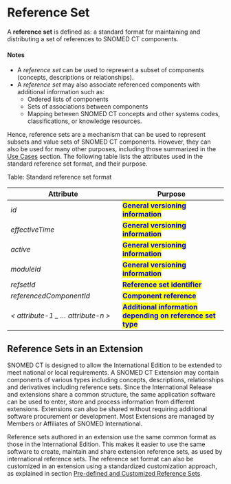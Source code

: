 # Reference Set

A **reference set** is defined as: a standard format for maintaining and distributing a set of references to SNOMED CT components.

#### Notes

* A _reference set_ can be used to represent a subset of components (concepts, descriptions or relationships).
* A _reference set_ may also associate referenced components with additional information such as:
  * Ordered lists of components
  * Sets of associations between components
  * Mapping between SNOMED CT concepts and other systems codes, classifications, or knowledge resources.

Hence, reference sets are a mechanism that can be used to represent subsets and value sets of SNOMED CT components. However, they can also be used for many other purposes, including those summarized in the [ Use Cases](<../3 requirements-and-use-cases/3.2 use-cases/>) section. The following table lists the attributes used in the standard reference set format, and their purpose.

Table: Standard reference set format

<table><thead><tr><th width="244.265625">Attribute</th><th>Purpose</th></tr></thead><tbody><tr><td><em>id</em></td><td><mark style="color:blue;"><strong>General versioning information</strong></mark></td></tr><tr><td><em>effectiveTime</em></td><td><mark style="color:blue;"><strong>General versioning information</strong></mark></td></tr><tr><td><em>active</em></td><td><mark style="color:blue;"><strong>General versioning information</strong></mark></td></tr><tr><td><em>moduleId</em></td><td><mark style="color:blue;"><strong>General versioning information</strong></mark></td></tr><tr><td><em>refsetId</em></td><td><mark style="color:blue;"><strong>Reference set identifier</strong></mark></td></tr><tr><td><em>referencedComponentId</em></td><td><mark style="color:blue;"><strong>Component reference</strong></mark></td></tr><tr><td><em>&#x3C; attribute-1 _ … attribute-n ></em></td><td><mark style="color:blue;"><strong>Additional information depending on reference set type</strong></mark></td></tr></tbody></table>

## Reference Sets in an Extension

SNOMED CT is designed to allow the International Edition to be extended to meet national or local requirements. A SNOMED CT Extension may contain components of various types including concepts, descriptions, relationships and derivatives including reference sets. Since the International Release and extensions share a common structure, the same application software can be used to enter, store and process information from different extensions. Extensions can also be shared without requiring additional software procurement or development. Most Extensions are managed by Members or Affiliates of SNOMED International.

Reference sets authored in an extension use the same common format as those in the International Edition. This makes it easier to use the same software to create, maintain and share extension reference sets, as used by international reference sets. The reference set format can also be customized in an extension using a standardized customization approach, as explained in section [Pre-defined and Customized Reference Sets](<../4 reference-set-design/4.3-pre-defined-and-customized-reference-sets.md>).
